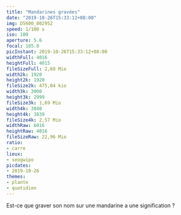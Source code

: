 ```yaml
---
title: "Mandarines gravées"
date: "2019-10-26T15:33:12+08:00"
img: D5600_002952
speed: 1/100 s
iso: 100
aperture: 5.6
focal: 105.0
picInstant: 2019-10-26T15:33:12+08:00
widthFull: 4016
heightFull: 4015
fileSizeFull: 2,68 Mio
width2k: 1920
height2k: 1920
fileSize2k: 475,04 kio
width3k: 3000
height3k: 2999
fileSize3k: 1,69 Mio
width4k: 3840
height4k: 3839
fileSize4k: 2,57 Mio
widthRaw: 6016
heightRaw: 4016
fileSizeRaw: 22,96 Mio
ratio:
- carre
lieux:
- seogwipo
picdates:
- 2019-10-26
themes:
- plante
- quotidien
---
```


Est-ce que graver son nom sur une mandarine a une signification ?